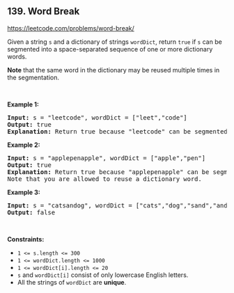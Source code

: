## 139. Word Break

<https://leetcode.com/problems/word-break/>

<div class="px-5 pt-4"><div class="flex"></div><div class="_1l1MA" data-track-load="description_content"><p>Given a string <code>s</code> and a dictionary of strings <code>wordDict</code>, return <code>true</code> if <code>s</code> can be segmented into a space-separated sequence of one or more dictionary words.</p>

<p><strong>Note</strong> that the same word in the dictionary may be reused multiple times in the segmentation.</p>

<p>&nbsp;</p>
<p><strong class="example">Example 1:</strong></p>

<pre><strong>Input:</strong> s = "leetcode", wordDict = ["leet","code"]
<strong>Output:</strong> true
<strong>Explanation:</strong> Return true because "leetcode" can be segmented as "leet code".
</pre>

<p><strong class="example">Example 2:</strong></p>

<pre><strong>Input:</strong> s = "applepenapple", wordDict = ["apple","pen"]
<strong>Output:</strong> true
<strong>Explanation:</strong> Return true because "applepenapple" can be segmented as "apple pen apple".
Note that you are allowed to reuse a dictionary word.
</pre>

<p><strong class="example">Example 3:</strong></p>

<pre><strong>Input:</strong> s = "catsandog", wordDict = ["cats","dog","sand","and","cat"]
<strong>Output:</strong> false
</pre>

<p>&nbsp;</p>
<p><strong>Constraints:</strong></p>

<ul>
 <li><code>1 &lt;= s.length &lt;= 300</code></li>
 <li><code>1 &lt;= wordDict.length &lt;= 1000</code></li>
 <li><code>1 &lt;= wordDict[i].length &lt;= 20</code></li>
 <li><code>s</code> and <code>wordDict[i]</code> consist of only lowercase English letters.</li>
 <li>All the strings of <code>wordDict</code> are <strong>unique</strong>.</li>
</ul>
</div></div>

